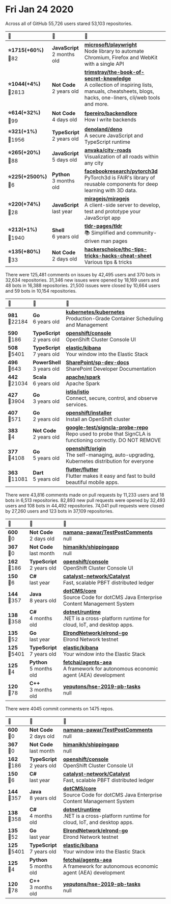 # Fri Jan 24 2020

Across all of GitHub 55,726 users stared 
53,103 repositories. 

| :page_with_curl: | :calendar: | :page_with_curl: |
| :--- | :--- | :--- |
| **:star:1715(+60%)**<br>:twisted_rightwards_arrows:82 | **JavaScript**<br>2 months old | **[microsoft/playwright](https://github.com/microsoft/playwright)**<br>Node library to automate Chromium, Firefox and WebKit with a single API |
| **:star:1044(+4%)**<br>:twisted_rightwards_arrows:2813 | **Not Code**<br>2 years old | **[trimstray/the-book-of-secret-knowledge](https://github.com/trimstray/the-book-of-secret-knowledge)**<br>A collection of inspiring lists, manuals, cheatsheets, blogs, hacks, one-liners, cli/web tools and more. |
| **:star:614(+32%)**<br>:twisted_rightwards_arrows:99 | **Not Code**<br>4 days old | **[fpereiro/backendlore](https://github.com/fpereiro/backendlore)**<br>How I write backends |
| **:star:321(+1%)**<br>:twisted_rightwards_arrows:1956 | **TypeScript**<br>2 years old | **[denoland/deno](https://github.com/denoland/deno)**<br>A secure JavaScript and TypeScript runtime |
| **:star:265(+20%)**<br>:twisted_rightwards_arrows:88 | **JavaScript**<br>5 days old | **[anvaka/city-roads](https://github.com/anvaka/city-roads)**<br>Visualization of all roads within any city |
| **:star:225(+2500%)**<br>:twisted_rightwards_arrows:6 | **Python**<br>3 months old | **[facebookresearch/pytorch3d](https://github.com/facebookresearch/pytorch3d)**<br>PyTorch3d is FAIR's library of reusable components for deep learning with 3D data.  |
| **:star:220(+74%)**<br>:twisted_rightwards_arrows:28 | **JavaScript**<br>last year | **[miragejs/miragejs](https://github.com/miragejs/miragejs)**<br>A client-side server to develop, test and prototype your JavaScript app |
| **:star:212(+1%)**<br>:twisted_rightwards_arrows:1940 | **Shell**<br>6 years old | **[tldr-pages/tldr](https://github.com/tldr-pages/tldr)**<br>📚 Simplified and community-driven man pages |
| **:star:135(+80%)**<br>:twisted_rightwards_arrows:33 | **Not Code**<br>2 days old | **[hackerschoice/thc-tips-tricks-hacks-cheat-sheet](https://github.com/hackerschoice/thc-tips-tricks-hacks-cheat-sheet)**<br>Various tips & tricks |

There were 125,481 comments on issues by 42,495 users and 370 bots in 32,634 repositories.
31,346 new issues were opened by 18,169 users and 48 bots in 16,388 repositories.
21,500 issues were closed by 10,664 users and 59 bots in 10,154 repositories.

| :speech_balloon: | :calendar: | :page_with_curl: |
| :--- | :--- | :--- |
| **981**<br>:twisted_rightwards_arrows:22184 | **Go**<br>6 years old | **[kubernetes/kubernetes](https://github.com/kubernetes/kubernetes)**<br>Production-Grade Container Scheduling and Management |
| **590**<br>:twisted_rightwards_arrows:186 | **TypeScript**<br>2 years old | **[openshift/console](https://github.com/openshift/console)**<br>OpenShift Cluster Console UI |
| **508**<br>:twisted_rightwards_arrows:5401 | **TypeScript**<br>7 years old | **[elastic/kibana](https://github.com/elastic/kibana)**<br>Your window into the Elastic Stack |
| **496**<br>:twisted_rightwards_arrows:643 | **PowerShell**<br>3 years old | **[SharePoint/sp-dev-docs](https://github.com/SharePoint/sp-dev-docs)**<br>SharePoint Developer Documentation |
| **442**<br>:twisted_rightwards_arrows:21034 | **Scala**<br>6 years old | **[apache/spark](https://github.com/apache/spark)**<br>Apache Spark |
| **427**<br>:twisted_rightwards_arrows:3904 | **Go**<br>3 years old | **[istio/istio](https://github.com/istio/istio)**<br>Connect, secure, control, and observe services. |
| **407**<br>:twisted_rightwards_arrows:571 | **Go**<br>2 years old | **[openshift/installer](https://github.com/openshift/installer)**<br>Install an OpenShift cluster |
| **383**<br>:twisted_rightwards_arrows:4 | **Not Code**<br>2 years old | **[google-test/signcla-probe-repo](https://github.com/google-test/signcla-probe-repo)**<br>Repo used to probe that SignCLA is functioning correctly.  DO NOT REMOVE |
| **377**<br>:twisted_rightwards_arrows:4108 | **Go**<br>5 years old | **[openshift/origin](https://github.com/openshift/origin)**<br>The self-managing, auto-upgrading, Kubernetes distribution for everyone |
| **363**<br>:twisted_rightwards_arrows:11081 | **Dart**<br>5 years old | **[flutter/flutter](https://github.com/flutter/flutter)**<br>Flutter makes it easy and fast to build beautiful mobile apps. |

There were 43,816 comments made on pull requests by 11,233 users and 18 bots in 6,513 repositories.
82,893 new pull requests were opened by 32,493 users and 108 bots in 44,492 repositories.
74,041 pull requests were closed by 27,260 users and 123 bots in 37,109 repositories.

| :speech_balloon: | :calendar: | :page_with_curl: |
| :--- | :--- | :--- |
| **600**<br>:twisted_rightwards_arrows:0 | **Not Code**<br>2 days old | **[namana-pawar/TestPostComments](https://github.com/namana-pawar/TestPostComments)**<br>null |
| **367**<br>:twisted_rightwards_arrows:0 | **Not Code**<br>last month | **[himanikh/shippingapp](https://github.com/himanikh/shippingapp)**<br>null |
| **162**<br>:twisted_rightwards_arrows:186 | **TypeScript**<br>2 years old | **[openshift/console](https://github.com/openshift/console)**<br>OpenShift Cluster Console UI |
| **150**<br>:twisted_rightwards_arrows:6 | **C#**<br>last year | **[catalyst-network/Catalyst](https://github.com/catalyst-network/Catalyst)**<br>Fast, scalable PBFT distributed ledger |
| **144**<br>:twisted_rightwards_arrows:357 | **Java**<br>8 years old | **[dotCMS/core](https://github.com/dotCMS/core)**<br>Source Code for dotCMS Java Enterprise Content Management System |
| **138**<br>:twisted_rightwards_arrows:358 | **C#**<br>4 months old | **[dotnet/runtime](https://github.com/dotnet/runtime)**<br>.NET is a cross-platform runtime for cloud, IoT, and desktop apps. |
| **135**<br>:twisted_rightwards_arrows:52 | **Go**<br>last year | **[ElrondNetwork/elrond-go](https://github.com/ElrondNetwork/elrond-go)**<br>Elrond Network testnet |
| **125**<br>:twisted_rightwards_arrows:5401 | **TypeScript**<br>7 years old | **[elastic/kibana](https://github.com/elastic/kibana)**<br>Your window into the Elastic Stack |
| **125**<br>:twisted_rightwards_arrows:4 | **Python**<br>5 months old | **[fetchai/agents-aea](https://github.com/fetchai/agents-aea)**<br>A framework for autonomous economic agent (AEA) development |
| **120**<br>:twisted_rightwards_arrows:78 | **C++**<br>3 months old | **[yeputons/hse-2019-pb-tasks](https://github.com/yeputons/hse-2019-pb-tasks)**<br>null |

There were 4045 commit comments on 1475 repos.

| :speech_balloon: | :calendar: | :page_with_curl: |
| :--- | :--- | :--- |
| **600**<br>:twisted_rightwards_arrows:0 | **Not Code**<br>2 days old | **[namana-pawar/TestPostComments](https://github.com/namana-pawar/TestPostComments)**<br>null |
| **367**<br>:twisted_rightwards_arrows:0 | **Not Code**<br>last month | **[himanikh/shippingapp](https://github.com/himanikh/shippingapp)**<br>null |
| **162**<br>:twisted_rightwards_arrows:186 | **TypeScript**<br>2 years old | **[openshift/console](https://github.com/openshift/console)**<br>OpenShift Cluster Console UI |
| **150**<br>:twisted_rightwards_arrows:6 | **C#**<br>last year | **[catalyst-network/Catalyst](https://github.com/catalyst-network/Catalyst)**<br>Fast, scalable PBFT distributed ledger |
| **144**<br>:twisted_rightwards_arrows:357 | **Java**<br>8 years old | **[dotCMS/core](https://github.com/dotCMS/core)**<br>Source Code for dotCMS Java Enterprise Content Management System |
| **138**<br>:twisted_rightwards_arrows:358 | **C#**<br>4 months old | **[dotnet/runtime](https://github.com/dotnet/runtime)**<br>.NET is a cross-platform runtime for cloud, IoT, and desktop apps. |
| **135**<br>:twisted_rightwards_arrows:52 | **Go**<br>last year | **[ElrondNetwork/elrond-go](https://github.com/ElrondNetwork/elrond-go)**<br>Elrond Network testnet |
| **125**<br>:twisted_rightwards_arrows:5401 | **TypeScript**<br>7 years old | **[elastic/kibana](https://github.com/elastic/kibana)**<br>Your window into the Elastic Stack |
| **125**<br>:twisted_rightwards_arrows:4 | **Python**<br>5 months old | **[fetchai/agents-aea](https://github.com/fetchai/agents-aea)**<br>A framework for autonomous economic agent (AEA) development |
| **120**<br>:twisted_rightwards_arrows:78 | **C++**<br>3 months old | **[yeputons/hse-2019-pb-tasks](https://github.com/yeputons/hse-2019-pb-tasks)**<br>null |


